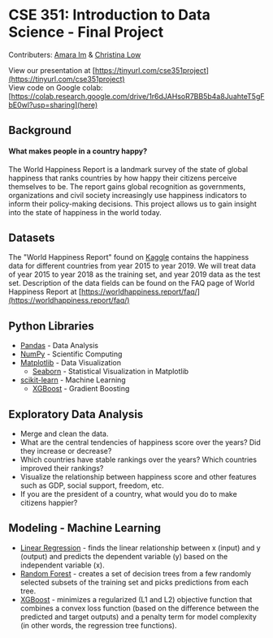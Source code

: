 # CSE 351: Introduction to Data Science - Final Project

Contributers: [Amara Im](https://github.com/amaraim22) & [Christina Low](https://github.com/christinalow)

View our presentation at [https://tinyurl.com/cse351project](https://tinyurl.com/cse351project)<br>
View code on Google colab: [https://colab.research.google.com/drive/1r6dJAHsoR7BB5b4a8JuahteT5gFbE0wl?usp=sharing](here)

## Background

#### What makes people in a country happy?

The World Happiness Report is a landmark survey of the state of global happiness that ranks countries by how happy their citizens perceive themselves to be. The report gains global recognition as governments, organizations and civil society increasingly use happiness indicators to inform their policy-making decisions. This project allows us to gain insight into the state of happiness in the world today.

## Datasets

The "World Happiness Report" found on [Kaggle](https://www.kaggle.com/datasets/unsdsn/world-happiness) contains the happiness data for different countries from year 2015 to year 2019. We will treat data of year 2015 to year 2018 as the training set, and year 2019 data as the test set. Description of the data fields can be found on the FAQ page of World Happiness Report at [https://worldhappiness.report/faq/](https://worldhappiness.report/faq/)

## Python Libraries

* [Pandas](https://pandas.pydata.org/) - Data Analysis
* [NumPy](https://numpy.org/) - Scientific Computing
* [Matplotlib](https://matplotlib.org/) - Data Visualization
  *   [Seaborn](https://github.com/mwaskom/seaborn) - Statistical Visualization in Matplotlib
* [scikit-learn](https://scikit-learn.org/stable/) - Machine Learning
  * [XGBoost](https://github.com/dmlc/xgboost) - Gradient Boosting

## Exploratory Data Analysis

* Merge and clean the data. 
* What are the central tendencies of happiness score over the years? Did they increase or decrease?
* Which countries have stable rankings over the years? Which countries improved their rankings?
* Visualize the relationship between happiness score and other features such as GDP, social support, freedom, etc.
* If you are the president of a country, what would you do to make citizens happier?

## Modeling - Machine Learning

* [Linear Regression](https://scikit-learn.org/stable/modules/generated/sklearn.linear_model.LinearRegression.html) - finds the linear relationship between x (input) and y (output) and predicts the dependent variable (y) based on the independent variable (x).
* [Random Forest](https://scikit-learn.org/stable/modules/generated/sklearn.ensemble.RandomForestClassifier.html) - creates a set of decision trees from a few randomly selected subsets of the training set and picks predictions from each tree.
* [XGBoost](https://xgboost.readthedocs.io/en/stable/) - minimizes a regularized (L1 and L2) objective function that combines a convex loss function (based on the difference between the predicted and target outputs) and a penalty term for model complexity (in other words, the regression tree functions).
